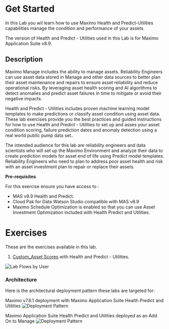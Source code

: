 # Get Started
In this Lab you wil learn how to use Maximo Health and Predict-Utilities capabilities manage the condition and performance of your assets.

The version of Health and Predict - Utilities used in this Lab is for Maximo Application Suite v8.9.

## Description

Maximo Manage includes the ability to manage assets.  Reliability Engineers can use asset data stored in Manage and other data sources to better plan their asset
maintenance and repairs to ensure asset reliability and reduce operational risks.  By leveraging asset health scoring and AI algorithms to detect anomalies and predict asset failures in time to mitigate or avoid their negative impacts. 

Health and Predict - Utilities includes proven  machine learning model templates to make predictions or 
classify asset condition using asset data.  These lab exercises provide you the best practices and guided instructions for how to use Health and Predict - Utilities to set up and asses your asset condition scoring, failure prediction dates and anomaly detection using a real world public pump data set..

The intended audience for this lab are reliability engineers and data scientists who will set up the Maximo Environment and  analyze their 
data to create prediction models for asset end of life using Predict model templates.  Reliability Engineers who need to
plan to address poor asset health and risk with an asset investment plan to repair or replace their assets.


**Pre-requisites**

For this exercise ensure you have access to :

- MAS v8.9  Health and Predict.    
- Cloud Pak for Data Watson Studio compatible with MAS v8.9
- Maximo Schedule Optimization is enabled so that you can use Asset Investment Optimization included with Health Predict and Utilities.

# Exercises

These are the exercises available in this lab.

1. [Custom_Asset Scores](asset_scores.md) with Health and Predict - Utilities.


![Lab Flows by User](/img/apm_8.7/lab_flow.png) 


### Architecture

Here is the architectural deployment pattern these labs are targeted for:

Maximo v7.6.1 deployment with Maximo Application Suite Health Predict and Utilities
![Deployment Pattern](/img/apm_8.7/EAMbase_architecture.png)

Maximo Application Suite Health Predict and Utilities deployed as an Add On to Manage 
![Deployment Pattern](/img/apm_8.7/ManageBase_architecture.png)

